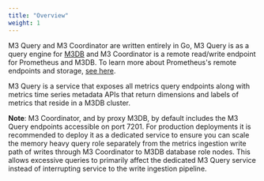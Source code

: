 ```yaml
---
title: "Overview"
weight: 1
---
```


M3 Query and M3 Coordinator are written entirely in Go, M3 Query is as a query engine for [M3DB](https://m3db.io/) and M3 Coordinator is a remote read/write endpoint for Prometheus and M3DB. To learn more about Prometheus's remote endpoints and storage, [see here](https://prometheus.io/docs/v1.1/operating/integrations/#remote-endpoints-and-storage).

M3 Query is a service that exposes all metrics query endpoints along with 
metrics time series metadata APIs that return dimensions and labels of metrics
that reside in a M3DB cluster.

**Note**: M3 Coordinator, and by proxy M3DB, by default includes the M3 
Query endpoints accessible on port 7201.
For production deployments it is recommended to deploy it as a 
dedicated service to ensure you can scale the memory heavy query role separately 
from the metrics ingestion write path of writes through M3 Coordinator to M3DB
database role nodes. This allows excessive queries to primarily affect the 
dedicated M3 Query service instead of interrupting service to the write 
ingestion pipeline.
